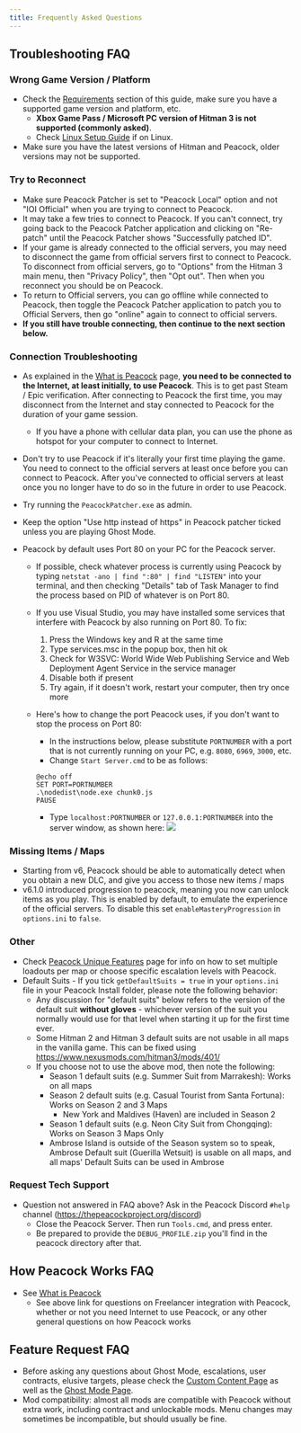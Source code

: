 ```yaml
---
title: Frequently Asked Questions
---
```


## Troubleshooting FAQ

### Wrong Game Version / Platform

-   Check the [Requirements](./requirements.md) section of this guide, make sure you have a supported game version and platform, etc.
    -   **Xbox Game Pass / Microsoft PC version of Hitman 3 is not supported (commonly asked)**.
    -   Check [Linux Setup Guide](../guides/./linux-setup.md) if on Linux.
-   Make sure you have the latest versions of Hitman and Peacock, older versions may not be supported.

### Try to Reconnect

-   Make sure Peacock Patcher is set to "Peacock Local" option and not "IOI Official" when you are trying to connect to Peacock.
-   It may take a few tries to connect to Peacock. If you can't connect, try going back to the Peacock Patcher application and clicking on "Re-patch" until the Peacock Patcher shows "Successfully patched ID".
-   If your game is already connected to the official servers, you may need to disconnect the game from official servers first to connect to Peacock. To disconnect from official servers, go to "Options" from the Hitman 3 main menu, then "Privacy Policy", then "Opt out". Then when you reconnect you should be on Peacock.
-   To return to Official servers, you can go offline while connected to Peacock, then toggle the Peacock Patcher application to patch you to Official Servers, then go "online" again to connect to official servers.
-   **If you still have trouble connecting, then continue to the next section below.**

### Connection Troubleshooting

-   As explained in the [What is Peacock](./what-is-peacock.md) page, **you need to be connected to the Internet, at least initially, to use Peacock**. This is to get past Steam / Epic verification. After connecting to Peacock the first time, you may disconnect from the Internet and stay connected to Peacock for the duration of your game session.
    -   If you have a phone with cellular data plan, you can use the phone as hotspot for your computer to connect to Internet.
-   Don't try to use Peacock if it's literally your first time playing the game. You need to connect to the official servers at least once before you can connect to Peacock. After you've connected to official servers at least once you no longer have to do so in the future in order to use Peacock.
-   Try running the `PeacockPatcher.exe` as admin.
-   Keep the option "Use http instead of https" in Peacock patcher ticked unless you are playing Ghost Mode.

-   Peacock by default uses Port 80 on your PC for the Peacock server.

    -   If possible, check whatever process is currently using Peacock by typing `netstat -ano | find ":80" | find "LISTEN"` into your terminal, and then checking "Details" tab of Task Manager to find the process based on PID of whatever is on Port 80.
    -   If you use Visual Studio, you may have installed some services that interfere with Peacock by also running on Port 80. To fix:

        1. Press the Windows key and R at the same time
        2. Type services.msc in the popup box, then hit ok
        3. Check for W3SVC: World Wide Web Publishing Service and Web Deployment Agent Service in the service manager
        4. Disable both if present
        5. Try again, if it doesn't work, restart your computer, then try once more

    -   Here's how to change the port Peacock uses, if you don't want to stop the process on Port 80:
        -   In the instructions below, please substitute `PORTNUMBER` with a port that is not currently running on your PC, e.g. `8080`, `6969`, `3000`, etc.
        -   Change `Start Server.cmd` to be as follows:
        ```
        @echo off
        SET PORT=PORTNUMBER
        .\nodedist\node.exe chunk0.js
        PAUSE
        ```
        -   Type `localhost:PORTNUMBER` or `127.0.0.1:PORTNUMBER` into the server window, as shown here: ![](/img/patcher_port.png)

### Missing Items / Maps

-   Starting from v6, Peacock should be able to automatically detect when you obtain a new DLC, and give you access to those new items / maps
-   v6.1.0 introduced progression to peacock, meaning you now can unlock items as you play. This is enabled by default, to emulate the experience of the official servers. To disable this set `enableMasteryProgression` in `options.ini` to `false`.

### Other

-   Check [Peacock Unique Features](../intel/loadout-profiles-elp.md) page for info on how to set multiple loadouts per map or choose specific escalation levels with Peacock.
-   Default Suits - If you tick `getDefaultSuits = true` in your `options.ini` file in your Peacock Install folder, please note the following behavior:
    -   Any discussion for "default suits" below refers to the version of the default suit **without gloves** - whichever version of the suit you normally would use for that level when starting it up for the first time ever.
    -   Some Hitman 2 and Hitman 3 default suits are not usable in all maps in the vanilla game. This can be fixed using https://www.nexusmods.com/hitman3/mods/401/
    -   If you choose not to use the above mod, then note the following:
        -   Season 1 default suits (e.g. Summer Suit from Marrakesh): Works on all maps
        -   Season 2 default suits (e.g. Casual Tourist from Santa Fortuna): Works on Season 2 and 3 Maps
            -   New York and Maldives (Haven) are included in Season 2
        -   Season 1 default suits (e.g. Neon City Suit from Chongqing): Works on Season 3 Maps Only
        -   Ambrose Island is outside of the Season system so to speak, Ambrose Default suit (Guerilla Wetsuit) is usable on all maps, and all maps' Default Suits can be used in Ambrose

### Request Tech Support

-   Question not answered in FAQ above? Ask in the Peacock Discord `#help` channel (https://thepeacockproject.org/discord)
    -   Close the Peacock Server. Then run `Tools.cmd`, and press enter.
    -   Be prepared to provide the `DEBUG_PROFILE.zip` you'll find in the peacock directory after that.

## How Peacock Works FAQ

-   See [What is Peacock](./what-is-peacock.md)
    -   See above link for questions on Freelancer integration with Peacock, whether or not you need Internet to use Peacock, or any other general questions on how Peacock works

## Feature Request FAQ

-   Before asking any questions about Ghost Mode, escalations, user contracts, elusive targets, please check the [Custom Content Page](.././custom-content.md) as well as the [Ghost Mode Page](.././ghost-mode.md).
-   Mod compatibility: almost all mods are compatible with Peacock without extra work, including contract and unlockable mods. Menu changes may sometimes be incompatible, but should usually be fine.
